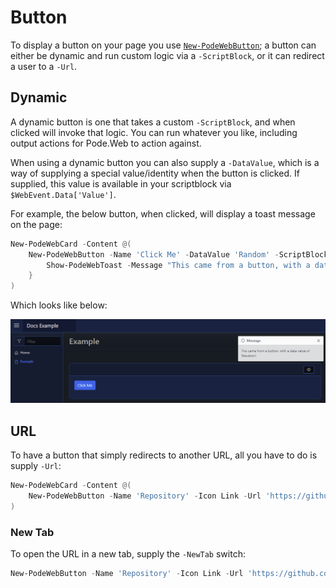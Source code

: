 # Button

To display a button on your page you use [`New-PodeWebButton`](../../../Functions/Elements/New-PodeWebButton); a button can either be dynamic and run custom logic via a `-ScriptBlock`, or it can redirect a user to a `-Url`.

## Dynamic

A dynamic button is one that takes a custom `-ScriptBlock`, and when clicked will invoke that logic. You can run whatever you like, including output actions for Pode.Web to action against.

When using a dynamic button you can also supply a `-DataValue`, which is a way of supplying a special value/identity when the button is clicked. If supplied, this value is available in your scriptblock via `$WebEvent.Data['Value']`.

For example, the below button, when clicked, will display a toast message on the page:

```powershell
New-PodeWebCard -Content @(
    New-PodeWebButton -Name 'Click Me' -DataValue 'Random' -ScriptBlock {
        Show-PodeWebToast -Message "This came from a button, with a data value of '$($WebEvent.Data['Value'])'!"
    }
)
```

Which looks like below:

![button_dynamic](../../../images/button_dynamic.png)

## URL

To have a button that simply redirects to another URL, all you have to do is supply `-Url`:

```powershell
New-PodeWebCard -Content @(
    New-PodeWebButton -Name 'Repository' -Icon Link -Url 'https://github.com/Badgerati/Pode.Web'
)
```

### New Tab

To open the URL in a new tab, supply the `-NewTab` switch:

```powershell
New-PodeWebButton -Name 'Repository' -Icon Link -Url 'https://github.com/Badgerati/Pode.Web' -NewTab
```
